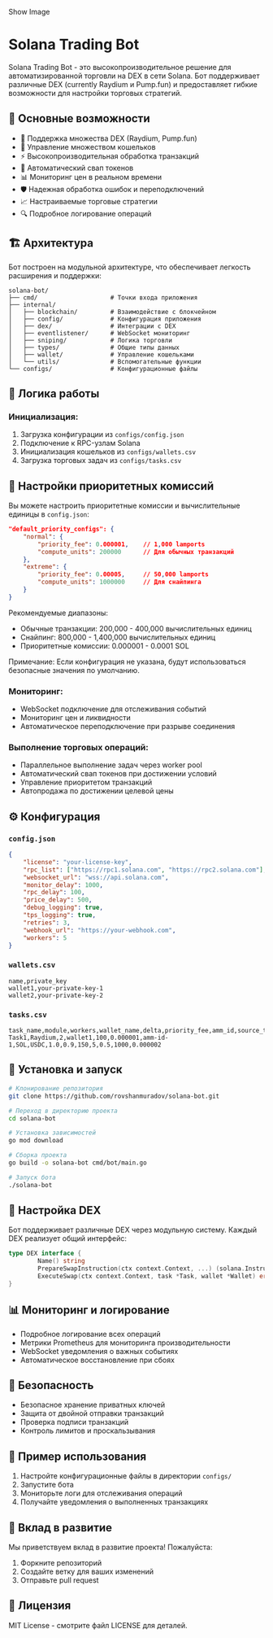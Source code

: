 Show Image
# Solana Trading Bot

Solana Trading Bot - это высокопроизводительное решение для автоматизированной торговли на DEX в сети Solana. Бот поддерживает различные DEX (currently Raydium и Pump.fun) и предоставляет гибкие возможности для настройки торговых стратегий.

## 🌟 Основные возможности

- 🚀 Поддержка множества DEX (Raydium, Pump.fun)
- 💼 Управление множеством кошельков
- ⚡ Высокопроизводительная обработка транзакций
- 🔄 Автоматический свап токенов
- 📊 Мониторинг цен в реальном времени
- 🛡️ Надежная обработка ошибок и переподключений
- 📈 Настраиваемые торговые стратегии
- 🔍 Подробное логирование операций

## 🏗️ Архитектура

Бот построен на модульной архитектуре, что обеспечивает легкость расширения и поддержки:

```
solana-bot/
├── cmd/                    # Точки входа приложения
├── internal/              
│   ├── blockchain/         # Взаимодействие с блокчейном
│   ├── config/             # Конфигурация приложения
│   ├── dex/                # Интеграции с DEX
│   ├── eventlistener/      # WebSocket мониторинг
│   ├── sniping/            # Логика торговли
│   ├── types/              # Общие типы данных
│   ├── wallet/             # Управление кошельками
│   └── utils/              # Вспомогательные функции
└── configs/                # Конфигурационные файлы
```

## 🔄 Логика работы

### Инициализация:

1. Загрузка конфигурации из `configs/config.json`
2. Подключение к RPC-узлам Solana
3. Инициализация кошельков из `configs/wallets.csv`
4. Загрузка торговых задач из `configs/tasks.csv`

## 🔧 Настройки приоритетных комиссий

Вы можете настроить приоритетные комиссии и вычислительные единицы в `config.json`:

```json
"default_priority_configs": {
    "normal": {
        "priority_fee": 0.000001,    // 1,000 lamports
        "compute_units": 200000      // Для обычных транзакций
    },
    "extreme": {
        "priority_fee": 0.00005,     // 50,000 lamports
        "compute_units": 1000000     // Для снайпинга
    }
}
```

Рекомендуемые диапазоны:

- Обычные транзакции: 200,000 - 400,000 вычислительных единиц
- Снайпинг: 800,000 - 1,400,000 вычислительных единиц
- Приоритетные комиссии: 0.000001 - 0.0001 SOL

Примечание: Если конфигурация не указана, будут использоваться безопасные значения по умолчанию.

### Мониторинг:

- WebSocket подключение для отслеживания событий
- Мониторинг цен и ликвидности
- Автоматическое переподключение при разрыве соединения

### Выполнение торговых операций:

- Параллельное выполнение задач через worker pool
- Автоматический свап токенов при достижении условий
- Управление приоритетом транзакций
- Автопродажа по достижении целевой цены

## ⚙️ Конфигурация

### `config.json`

```json
{
    "license": "your-license-key",
    "rpc_list": ["https://rpc1.solana.com", "https://rpc2.solana.com"],
    "websocket_url": "wss://api.solana.com",
    "monitor_delay": 1000,
    "rpc_delay": 100,
    "price_delay": 500,
    "debug_logging": true,
    "tps_logging": true,
    "retries": 3,
    "webhook_url": "https://your-webhook.com",
    "workers": 5
}
```

### `wallets.csv`

```csv
name,private_key
wallet1,your-private-key-1
wallet2,your-private-key-2
```

### `tasks.csv`

```csv
task_name,module,workers,wallet_name,delta,priority_fee,amm_id,source_token,target_token,amount_in,min_amount_out,autosell_percent,autosell_delay,autosell_amount,transaction_delay,autosell_priority_fee
Task1,Raydium,2,wallet1,100,0.000001,amm-id-1,SOL,USDC,1.0,0.9,150,5,0.5,1000,0.000002
```

## 🚀 Установка и запуск

```bash
# Клонирование репозитория
git clone https://github.com/rovshanmuradov/solana-bot.git

# Переход в директорию проекта
cd solana-bot

# Установка зависимостей
go mod download

# Сборка проекта
go build -o solana-bot cmd/bot/main.go

# Запуск бота
./solana-bot
```

## 🔧 Настройка DEX

Бот поддерживает различные DEX через модульную систему. Каждый DEX реализует общий интерфейс:

```go
type DEX interface {
        Name() string
        PrepareSwapInstruction(ctx context.Context, ...) (solana.Instruction, error)
        ExecuteSwap(ctx context.Context, task *Task, wallet *Wallet) error
}
```

## 📊 Мониторинг и логирование

- Подробное логирование всех операций
- Метрики Prometheus для мониторинга производительности
- WebSocket уведомления о важных событиях
- Автоматическое восстановление при сбоях

## 🔐 Безопасность

- Безопасное хранение приватных ключей
- Защита от двойной отправки транзакций
- Проверка подписи транзакций
- Контроль лимитов и проскальзывания

## 📝 Пример использования

1. Настройте конфигурационные файлы в директории `configs/`
2. Запустите бота
3. Мониторьте логи для отслеживания операций
4. Получайте уведомления о выполненных транзакциях

## 🤝 Вклад в развитие

Мы приветствуем вклад в развитие проекта! Пожалуйста:

1. Форкните репозиторий
2. Создайте ветку для ваших изменений
3. Отправьте pull request

## 📄 Лицензия

MIT License - смотрите файл LICENSE для деталей.